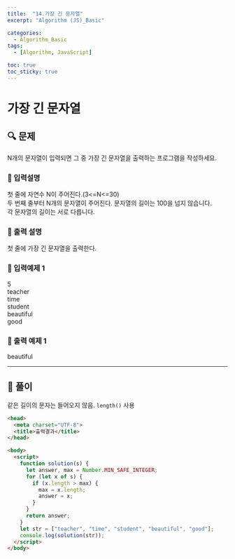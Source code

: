 ```yaml
---
title:  "14.가장 긴 문자열"
excerpt: "Algorithm (JS)_Basic"

categories:
  - Algorithm_Basic
tags:
  - [Algorithm, JavaScript]

toc: true
toc_sticky: true
---
```


# 가장 긴 문자열

##  🔍 문제 
N개의 문자열이 입력되면 그 중 가장 긴 문자열을 출력하는 프로그램을 작성하세요.

### 🔹 입력설명
첫 줄에 자연수 N이 주어진다.(3<=N<=30)  
두 번째 줄부터 N개의 문자열이 주어진다. 문자열의 길이는 100을 넘지 않습니다.  
각 문자열의 길이는 서로 다릅니다.  

### 🔹 출력 설명
첫 줄에 가장 긴 문자열을 출력한다.

### 🔹 입력예제 1
5  
teacher  
time  
student  
beautiful  
good

### 🔹 출력 예제 1
beautiful

----

##  📌 풀이
같은 길이의 문자는 들어오지 않음. `length()` 사용  


```html
<head>
  <meta charset="UTF-8">
  <title>출력결과</title>
</head>

<body>
  <script>
    function solution(s) {
      let answer, max = Number.MIN_SAFE_INTEGER;
      for (let x of s) {
        if (x.length > max) {
          max = x.length;
          answer = x;
        }
      }
      return answer;
    } 
    let str = ["teacher", "time", "student", "beautiful", "good"];
    console.log(solution(str));
  </script>
</body>
```


